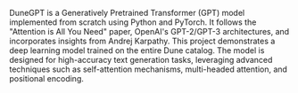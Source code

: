DuneGPT is a Generatively Pretrained Transformer (GPT) model implemented from scratch using Python and PyTorch. It follows the "Attention is All You Need" paper, OpenAI's GPT-2/GPT-3 architectures, and incorporates insights from Andrej Karpathy. This project demonstrates a deep learning model trained on the entire Dune catalog. The model is designed for high-accuracy text generation tasks, leveraging advanced techniques such as self-attention mechanisms, multi-headed attention, and positional encoding.


